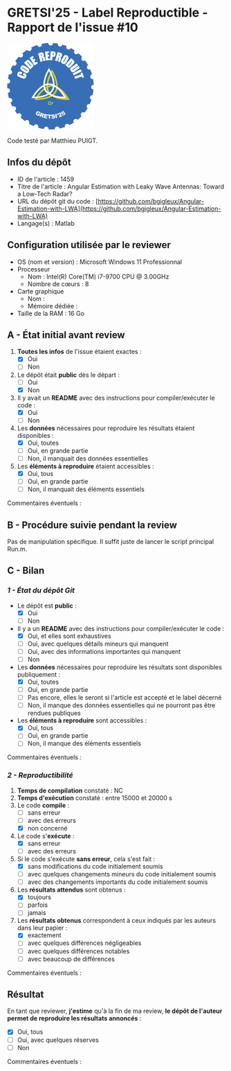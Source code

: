 # GRETSI'25 - Label Reproductible - Rapport de l'issue #10

![](../../img/label_or.png)

Code testé par Matthieu PUIGT.

## Infos du dépôt

* ID de l'article : 1459
* Titre de l'article : Angular Estimation with Leaky Wave Antennas: Toward a Low-Tech Radar?
* URL du dépôt git du code : [https://github.com/bgigleux/Angular-Estimation-with-LWA](https://github.com/bgigleux/Angular-Estimation-with-LWA)
* Langage(s) : Matlab

## Configuration utilisée par le reviewer

* OS (nom et version) : Microsoft Windows 11 Professionnal
* Processeur
  * Nom : Intel(R) Core(TM) i7-9700 CPU @ 3.00GHz  
  * Nombre de cœurs : 8
* Carte graphique
  * Nom :
  * Mémoire dédiée :
* Taille de la RAM : 16 Go

## A - État initial avant review

1. **Toutes les infos** de l'issue étaient exactes :
   * [X] Oui
   * [ ] Non
2. Le dépôt était **public** dès le départ :
   * [ ] Oui
   * [X] Non
3. Il y avait un **README** avec des instructions pour compiler/exécuter le code :
   * [X] Oui
   * [ ] Non
4. Les **données** nécessaires pour reproduire les résultats étaient disponibles :
   * [X] Oui, toutes
   * [ ] Oui, en grande partie
   * [ ] Non, il manquait des données essentielles
5. Les **éléments à reproduire** étaient accessibles :
   * [X] Oui, tous
   * [ ] Oui, en grande partie
   * [ ] Non, il manquait des éléments essentiels

Commentaires éventuels :

## B - Procédure suivie pendant la review

Pas de manipulation spécifique. Il suffit juste de lancer le script principal Run.m.

## C - Bilan

### _1 - État du dépôt Git_

* Le dépôt est **public** :
  * [X] Oui
  * [ ] Non
* Il y a un **README** avec des instructions pour compiler/exécuter le code :
  * [X] Oui, et elles sont exhaustives
  * [ ] Oui, avec quelques détails mineurs qui manquent
  * [ ] Oui, avec des informations importantes qui manquent
  * [ ] Non
* Les **données** nécessaires pour reproduire les résultats sont disponibles publiquement :
  * [X] Oui, toutes
  * [ ] Oui, en grande partie
  * [ ] Pas encore, elles le seront si l'article est accepté et le label décerné
  * [ ] Non, il manque des données essentielles qui ne pourront pas être rendues publiques
* Les **éléments à reproduire** sont accessibles :
  * [X] Oui, tous
  * [ ] Oui, en grande partie
  * [ ] Non, il manque des éléments essentiels

Commentaires éventuels : 

### _2 - Reproductibilité_

1. **Temps de compilation** constaté : NC
2. **Temps d'exécution** constaté : entre 15000 et 20000 s
3. Le code **compile** :
   * [ ] sans erreur
   * [ ] avec des erreurs
   * [X] non concerné
4. Le code s'**exécute** :
   * [X] sans erreur
   * [ ] avec des erreurs
5. Si le code s'exécute **sans erreur**, cela s'est fait :
   * [X] sans modifications du code initialement soumis
   * [ ] avec quelques changements mineurs du code initialement soumis
   * [ ] avec des changements importants du code initialement soumis
6. Les **résultats attendus** sont obtenus :
   * [X] toujours
   * [ ] parfois
   * [ ] jamais
7. Les **résultats obtenus** correspondent à ceux indiqués par les auteurs dans leur papier :
   * [X] exactement
   * [ ] avec quelques différences négligeables
   * [ ] avec quelques différences notables
   * [ ] avec beaucoup de différences

Commentaires éventuels :

## Résultat

En tant que reviewer, **j'estime** qu'à la fin de ma review, **le dépôt de l'auteur permet de reproduire les résultats annoncés** :

* [X] Oui, tous
* [ ] Oui, avec quelques réserves
* [ ] Non

Commentaires éventuels :
